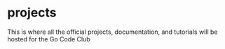 projects
========

This is where all the official projects, documentation, and tutorials will be hosted for the Go Code Club
